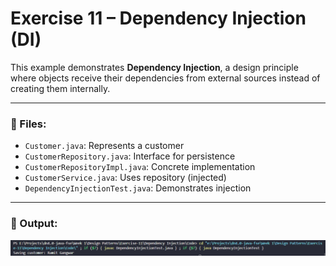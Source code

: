 # Exercise 11 – Dependency Injection (DI)

This example demonstrates **Dependency Injection**, a design principle where objects receive their dependencies from external sources instead of creating them internally.

---

### 🔹 Files:
- `Customer.java`: Represents a customer
- `CustomerRepository.java`: Interface for persistence
- `CustomerRepositoryImpl.java`: Concrete implementation
- `CustomerService.java`: Uses repository (injected)
- `DependencyInjectionTest.java`: Demonstrates injection

---

### 🔹 Output:
![output](/Week%201/Design%20Patterns/Exercise-11/Dependency%20Injection/Output/output.png)